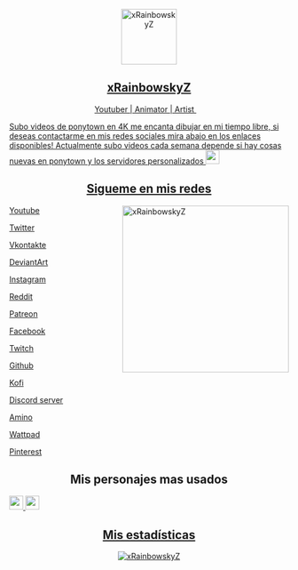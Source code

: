 <a href="https://twitter.com/xRainbowskyZ">
<p align="center">
 <img width="100px" src="https://media.discordapp.net/attachments/778418574221115413/882457233156345947/1630464587524.png?width=811&height=811" align="center" alt=" xRainbowskyZ" />
 <h2 align="center">xRainbowskyZ</h2>
 <p align="center">Youtuber | Animator | Artist <img src="https://verified-badge.vedb.me/wp-content/uploads/2020/07/Facebook-Logo-Verified-Badge-PNG.png" width="13px"> </p>
</p>


Subo videos de ponytown en 4K me encanta dibujar en mi tiempo libre, si deseas contactarme en mis redes sociales mira abajo en los enlaces disponibles! Actualmente subo videos cada semana depende si hay cosas nuevas en ponytown y los servidores personalizados <img src="https://cdn.discordapp.com/emojis/833722678719545425.gif?v=1" width="25px">  

 <h2 align="center">Sigueme en mis redes</h2>

<a href="https://twitter.com/xRainbowskyZ">
<img align="right" alt="xRainbowskyZ" src="https://media.discordapp.net/attachments/778418574221115413/876366246923354143/1628466311993.png?width=703&height=703" width="300" height="300" />

[Youtube](https://youtube.com/c/xRainbowSkyZ)

[Twitter](https://twitter.com/xRainbowskyZ)

[Vkontakte](https://vk.com/xrainbowskyz)

[DeviantArt](https://www.deviantart.com/xrainbowskyz)

[Instagram](https://www.instagram.com/xrainbowskyz/)

[Reddit](https://www.reddit.com/user/xRainbowskyZ)

[Patreon](https://www.patreon.com/xRainbowskyZ/creators)

[Facebook](https://facebook.com/xRainbowskyZ)

[Twitch](https://www.twitch.tv/xRainbowskyZ)

[Github](https://www.github.com/xRainbowskyZ)

[Kofi](https://ko-fi.com/xrainbowskyz)

[Discord server](https://discord.com/invite/YSxTNaYFK2)

[Amino](https://aminoapps.com/u/xRainbowskyZ)

[Wattpad](https://www.wattpad.com/user/xRainbowskyZ)

[Pinterest](https://www.pinterest.com/xrainbowskyz/)


<h2 align="center">Mis personajes mas usados</h2>

<a href="https://twitter.com/xRainbowskyZ">
<img src="https://media.discordapp.net/attachments/778418574221115413/869589018621382707/ab43fb6e86d0aa4eb99232efc9326450f5759b74204b60dce05d83a52194b73b0101.png" width="25px"> <img src="https://media.discordapp.net/attachments/778418574221115413/869588764211687454/1617654029437.png" width="25px"> 

 <h2 align="center">Mis estadísticas</h2>

<p align="center"> <img src="https://media.discordapp.net/attachments/778418574221115413/889608687621120010/1632169585121.png?width=785&height=376" alt="xRainbowskyZ" />

<!---
xRainbowskyZ/xRainbowskyZ is a ✨ special ✨ repository because its `README.md` (this file) appears on your GitHub profile.
You can click the Preview link to take a look at your changes.
--->

